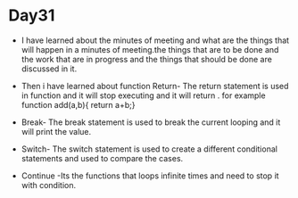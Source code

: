 # Day31

* I have learned about the minutes of meeting and what are the things that will happen in a minutes of meeting.the things that are to be done and the work that are in progress and the things that should be done are discussed in it.

* Then i have learned about function Return- The return statement is used in function and it will stop executing and it will return  . for example
	function add(a,b){
   	 return a+b;}
* Break- The break statement is used to break the current looping and it will print the value.
* Switch- The switch statement is used to create a different conditional statements and used to compare the cases.
* Continue -Its the functions that loops infinite times and need to stop it with condition.
